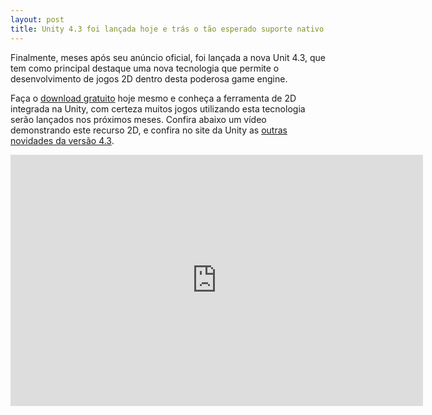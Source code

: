 ```yaml
---
layout: post
title: Unity 4.3 foi lançada hoje e trás o tão esperado suporte nativo a 2D
---
```


Finalmente, meses após seu anúncio oficial, foi lançada a nova Unit 4.3, que tem como principal destaque uma nova tecnologia que permite o desenvolvimento de jogos 2D dentro desta poderosa game engine.

Faça o [download gratuito](http://unity3d.com/unity/download "Unity") hoje mesmo e conheça a ferramenta de 2D integrada na Unity, com certeza muitos jogos utilizando esta tecnologia serão lançados nos próximos meses. Confira abaixo um vídeo demonstrando este recurso 2D, e confira no site da Unity as [outras novidades da versão 4.3](http://unity3d.com/unity/whats-new "Unity").

<span class="embed-youtube" style="text-align:center; display: block;"><iframe allowfullscreen="true" class="youtube-player" frameborder="0" height="402" src="http://www.youtube.com/embed/4qE8cuHI93c?version=3&rel=1&fs=1&autohide=2&showsearch=0&showinfo=1&iv_load_policy=1&wmode=transparent" type="text/html" width="660"></iframe></span>
